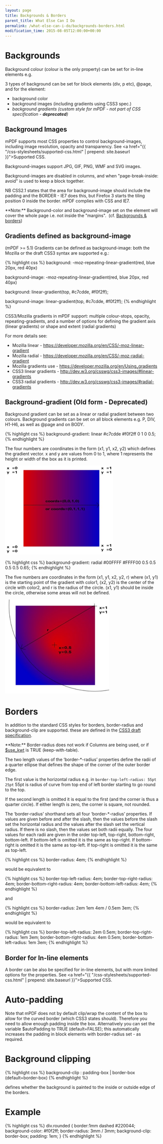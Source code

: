 ```yaml
---
layout: page
title: Backgrounds & Borders
parent_title: What Else Can I Do
permalink: /what-else-can-i-do/backgrounds-borders.html
modification_time: 2015-08-05T12:00:00+00:00
---
```


# Backgrounds

Background colour (colour is the only property) can be set for in-line elements e.g. <span>

3 types of background can be set for block elements (div, p etc), @page, and for the <body> element:

 * background color
 * background images (including gradients using CSS3 spec.)
 * *background gradients (custom style for mPDF - not part of CSS specification - **deprecated**)*


## Background Images

mPDF supports most CSS properties to control background-images, including image resolution, opacity and transparency.
See <a href="{{ "/css-stylesheets/supported-css.html" | prepend: site.baseurl }}">Supported CSS</a>.

Background-images support JPG, GIF, PNG, WMF and SVG images.

Background-images are disabled in columns, and when "page-break-inside: avoid" is used to keep a block together.

NB CSS2.1 states that the area for background-image should include the padding and the BORDER - IE7 does this, but
Firefox 3 starts the tiling position 0 inside the border. mPDF complies with CSS and IE7.

<div class="alert alert-info" role="alert" markdown="1">
  **Note:** Background-color and background-image set on the <body> element 
  will cover the whole page i.e. not inside the "margins". 
  (cf. <a href="{{ "/what-else-can-i-do/backgrounds-borders.html" | prepend: site.baseurl }}">Backgrounds &amp; borders</a>)
</div>

## Gradients defined as background-image

(mPDF >= 5.1) Gradients can be defined as background-image: both the Mozilla or the draft CSS3 syntax are supported e.g.:

{% highlight css %}
background: -moz-repeating-linear-gradient(red, blue 20px, red 40px)

background-image: -moz-repeating-linear-gradient(red, blue 20px, red 40px)

background: linear-gradient(top, #c7cdde, #f0f2ff);

background-image: linear-gradient(top, #c7cdde, #f0f2ff);
{% endhighlight %}

CSS3/Mozilla gradients in mPDF support: multiple colour-stops, opacity, repeating-gradients, and a number of options
for defining the gradient axis (linear gradients) or shape and extent (radial gradients)

For more details see:

- Mozilla linear - https://developer.mozilla.org/en/CSS/-moz-linear-gradient
- Mozilla radial - https://developer.mozilla.org/en/CSS/-moz-radial-gradient
- Mozilla gradients use - https://developer.mozilla.org/en/Using_gradients
- CSS3 linear gradients - http://dev.w3.org/csswg/css3-images/#linear-gradients
- CSS3 radial gradients - http://dev.w3.org/csswg/css3-images/#radial-gradients

## Background-gradient (Old form - Deprecated)

Background gradient can be set as a linear or radial gradient between two colours. Background gradients can be set on
all block elements e.g. P, DIV, H1-H6, as well as @page and on BODY.

{% highlight css %}
background-gradient: linear #c7cdde #f0f2ff 0 1 0 0.5;
{% endhighlight %}

The four numbers are coordinates in the form (x1, y1, x2, y2) which defines the gradient vector. x and y are values from
0 to 1, where 1 represents the height or width of the box as it is printed.

<img src="/files/images/linear_gradient_coords.jpg" alt="linear_gradient_coords.jpg" width="355" height="291" />

{% highlight css %}
background-gradient: radial #00FFFF #FFFF00 0.5 0.5 0.5 0.5 0.65;
{% endhighlight %}

The five numbers are coordinates in the form (x1, y1, x2, y2, r) where (x1, y1) is the starting point of the gradient
with color1, (x2, y2) is the center of the circle with color2, and r is the radius of the circle. (x1, y1) should be
inside the circle, otherwise some areas will not be defined.

<img src="/files/images/radial_gradient_coords.jpg" alt="radial_gradient_coords.jpg" width="342" height="308" />

# Borders

In addition to the standard CSS styles for borders, border-radius and background-clip are supported. these are defined
in the <a href="http://www.w3.org/TR/2008/WD-css3-background-20080910/#layering">CSS3 draft specification</a>.

<div class="alert alert-info" role="alert" markdown="1">
  **Note:** Border-radius does not work if Columns are being used,
  or if <span class="parameter"><a href="{{ "/reference/mpdf-variables/use-kwt.html" | prepend: site.baseurl }}">$use_kwt</a></span>
  is <span class="smallblock">TRUE</span> (keep-with-table).
</div>

The two length values of the ‘border-*-radius’ properties define the radii of a quarter ellipse that defines the shape
of the corner of the outer border edge.

The first value is the horizontal radius e.g. in `border-top-left-radius: 55pt 25pt` 55pt is radius of curve from top
end of left border starting to go round to the top.

If the second length is omitted it is equal to the first (and the corner is thus a quarter circle). If either length is
zero, the corner is square, not rounded.

The ‘border-radius’ shorthand sets all four ‘border-*-radius’ properties. If values are given before and after the
slash, then the values before the slash set the horizontal radius and the values after the slash set the vertical
radius. If there is no slash, then the values set both radii equally. The four values for each radii are given in
the order top-left, top-right, bottom-right, bottom-left. If bottom-left is omitted it is the same as top-right.
If bottom-right is omitted it is the same as top-left. If top-right is omitted it is the same as top-left.

{% highlight css %}
border-radius: 4em;
{% endhighlight %}

would be equivalent to

{% highlight css %}
border-top-left-radius:     4em;
border-top-right-radius:    4em;
border-bottom-right-radius: 4em;
border-bottom-left-radius:  4em;
{% endhighlight %}

and

{% highlight css %}
border-radius: 2em 1em 4em / 0.5em 3em;
{% endhighlight %}

would be equivalent to

{% highlight css %}
border-top-left-radius:     2em 0.5em;
border-top-right-radius:    1em 3em;
border-bottom-right-radius: 4em 0.5em;
border-bottom-left-radius:  1em 3em;
{% endhighlight %}

## Border for In-line elements

A border can be also be specified for in-line elements, but with more limited options for the properties. See
<a href="{{ "/css-stylesheets/supported-css.html" | prepend: site.baseurl }}">Supported CSS</a>.

# Auto-padding

Note that mPDF does not by default clip/wrap the content of the box to allow for the curved border (which CSS3 states
should). Therefore you need to allow enough padding inside the box. Alternatively you can set the variable
<span class="parameter">$autoPadding</span> to <span class="smallblock">TRUE</span>
(default=<span class="smallblock">FALSE</span>); this automatically increases the padding in block elements with
border-radius set - as required.

# Background clipping

{% highlight css %}
background-clip : padding-box | border-box (default=border-box)
{% endhighlight %}

defines whether the background is painted to the inside or outside edge of the borders.

# Example

{% highlight css %}
div.rounded {
    border:1mm dashed #220044;
    background-color: #f0f2ff;
    border-radius: 3mm / 3mm;
    background-clip: border-box;
    padding: 1em;
}
{% endhighlight %}
